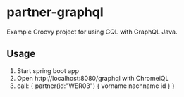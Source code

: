 # partner-graphql

Example Groovy project for using GQL with GraphQL Java. 

## Usage

1. Start spring boot app
2. Open http://localhost:8080/graphql with ChromeiQL
3. call: {
  partner(id:"WER03")
  {
    vorname
    nachname
    id
  }
}
